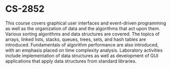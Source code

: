 # CS-2852
 This course covers graphical user interfaces and event-driven programming as well as the organization of data and the algorithms that act upon them. Various sorting algorithms and data structures are covered. The topics of arrays, linked lists, stacks, queues, trees, sets, and hash tables are introduced. Fundamentals of algorithm performance are also introduced, with an emphasis placed on time complexity analysis. Laboratory activities include implementation of data structures as well as development of GUI applications that apply data structures from standard libraries.
